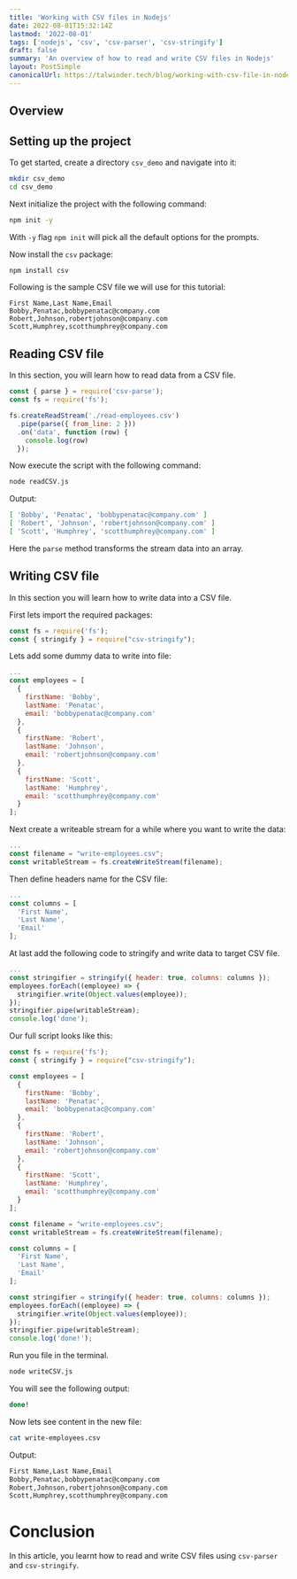 ```yaml
---
title: 'Working with CSV files in Nodejs'
date: 2022-08-01T15:32:14Z
lastmod: '2022-08-01'
tags: ['nodejs', 'csv', 'csv-parser', 'csv-stringify']
draft: false
summary: 'An overview of how to read and write CSV files in Nodejs'
layout: PostSimple
canonicalUrl: https://talwinder.tech/blog/working-with-csv-file-in-nodejs
---
```


## Overview

<TOCInline toc={props.toc} exclude="Overview" toHeading={2} />

## Setting up the project

To get started, create a directory `csv_demo` and navigate into it:

```bash
mkdir csv_demo
cd csv_demo
```

Next initialize the project with the following command:

```bash
npm init -y
```

With `-y` flag `npm init` will pick all the default options for the prompts.

Now install the `csv` package:

```bash
npm install csv
```

Following is the sample CSV file we will use for this tutorial:

```csv:csv_demo/read-employees.csv
First Name,Last Name,Email
Bobby,Penatac,bobbypenatac@company.com
Robert,Johnson,robertjohnson@company.com
Scott,Humphrey,scotthumphrey@company.com
```

## Reading CSV file

In this section, you will learn how to read data from a CSV file.

```js:csv_demo/readCSV.js
const { parse } = require('csv-parse');
const fs = require('fs');

fs.createReadStream('./read-employees.csv')
  .pipe(parse({ from_line: 2 }))
  .on('data', function (row) {
    console.log(row)
  });

```

Now execute the script with the following command:

```bash
node readCSV.js
```

Output:

```bash
[ 'Bobby', 'Penatac', 'bobbypenatac@company.com' ]
[ 'Robert', 'Johnson', 'robertjohnson@company.com' ]
[ 'Scott', 'Humphrey', 'scotthumphrey@company.com' ]
```

Here the `parse` method transforms the stream data into an array.

## Writing CSV file

In this section you will learn how to write data into a CSV file.

First lets import the required packages:

```js:csv_demo/writeCSV.js
const fs = require('fs');
const { stringify } = require("csv-stringify");
```

Lets add some dummy data to write into file:

```js:csv_demo/writeCSV.js
...
const employees = [
  {
    firstName: 'Bobby',
    lastName: 'Penatac',
    email: 'bobbypenatac@company.com'
  },
  {
    firstName: 'Robert',
    lastName: 'Johnson',
    email: 'robertjohnson@company.com'
  },
  {
    firstName: 'Scott',
    lastName: 'Humphrey',
    email: 'scotthumphrey@company.com'
  }
];
```

Next create a writeable stream for a while where you want to write the data:

```js:csv_demo/writeCSV.js
...
const filename = "write-employees.csv";
const writableStream = fs.createWriteStream(filename);
```

Then define headers name for the CSV file:

```js:csv_demo/writeCSV.js
...
const columns = [
  'First Name',
  'Last Name',
  'Email'
];
```

At last add the following code to stringify and write data to target CSV file.

```js:csv_demo/writeCSV.js
...
const stringifier = stringify({ header: true, columns: columns });
employees.forEach((employee) => {
  stringifier.write(Object.values(employee));
});
stringifier.pipe(writableStream);
console.log('done');
```

Our full script looks like this:

```js:csv_demo/writeCSV.js
const fs = require('fs');
const { stringify } = require("csv-stringify");

const employees = [
  {
    firstName: 'Bobby',
    lastName: 'Penatac',
    email: 'bobbypenatac@company.com'
  },
  {
    firstName: 'Robert',
    lastName: 'Johnson',
    email: 'robertjohnson@company.com'
  },
  {
    firstName: 'Scott',
    lastName: 'Humphrey',
    email: 'scotthumphrey@company.com'
  }
];

const filename = "write-employees.csv";
const writableStream = fs.createWriteStream(filename);

const columns = [
  'First Name',
  'Last Name',
  'Email'
];

const stringifier = stringify({ header: true, columns: columns });
employees.forEach((employee) => {
  stringifier.write(Object.values(employee));
});
stringifier.pipe(writableStream);
console.log('done!');
```

Run you file in the terminal.

```bash
node writeCSV.js
```

You will see the following output:

```bash
done!
```

Now lets see content in the new file:

```bash
cat write-employees.csv
```

Output:

```bash
First Name,Last Name,Email
Bobby,Penatac,bobbypenatac@company.com
Robert,Johnson,robertjohnson@company.com
Scott,Humphrey,scotthumphrey@company.com
```

# Conclusion

In this article, you learnt how to read and write CSV files using `csv-parser` and `csv-stringify`.